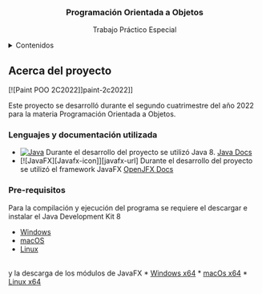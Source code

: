 <a name="readme-top"></a>

<br/>
<h3 align="center">Programación Orientada a Objetos</h3>
<p align="center">Trabajo Práctico Especial</p>

<details>
    <summary>Contenidos</summary>
    <ol>
        <li>
            <a href="#about-project">Acerca del proyecto</a>
            <ul>
                <li><a href="#lang-and-docs">Lenguajes y documentación utilizada</a></li>
                <li><a href="#pre-requisites">Pre-requisitos</a></li>
                <li><a href="#compile">Compilación</a></li>
                <li><a href="#run">Ejecución</a></li>
            </ul>
        </li>
        <li>
            <a href="#contents">Contenidos del programa</a>
        </li>
        <li>
            <a href="#contact">Contacto</a>
        </li>
    </ol>
</details>

## Acerca del proyecto

[![Paint POO 2C2022]]paint-2c2022]]

Este proyecto se desarrolló durante el segundo cuatrimestre del año 2022 para la materia Programación Orientada a Objetos.

### Lenguajes y documentación utilizada

* [![Java][Java-icon]][java-url]
Durante el desarrollo del proyecto se utilizó Java 8. <a href="">Java Docs</a>
* [![JavaFX][Javafx-icon]][javafx-url]
Durante el desarrollo del proyecto se utilizó el framework JavaFX <a href="">OpenJFX Docs</a>

### Pre-requisitos

Para la compilación y ejecución del programa se requiere el descargar e instalar el Java Development Kit 8
* <a href="https://www.oracle.com/java/technologies/downloads/#java8-windows">Windows</a>
* <a href="https://www.oracle.com/java/technologies/downloads/#java8-mac">macOS</a>
* <a href="https://www.oracle.com/java/technologies/downloads/#java8-linux">Linux</a>
<br/>
y la descarga de los módulos de JavaFX
* <a href="https://download2.gluonhq.com/openjfx/18.0.2/openjfx-18.0.2_windows-x64_bin-sdk.zip">Windows x64</a>
* <a href="https://download2.gluonhq.com/openjfx/18.0.2/openjfx-18.0.2_osx-x64_bin-sdk.zip">macOs x64</a>
* <a href="https://download2.gluonhq.com/openjfx/18.0.2/openjfx-18.0.2_linux-x64_bin-sdk.zip">Linux x64</a>


[Java-icon]: https://img.shields.io/github/contributors/mquesada02/project-resources/POO/paint-resources/java-icon.svg?style=for-the-badge
[java-url]: https://www.java.com/es/
